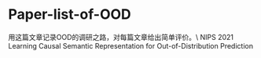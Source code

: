 # Paper-list-of-OOD
用这篇文章记录OOD的调研之路，对每篇文章给出简单评价。\\
NIPS 2021 Learning Causal Semantic Representation for Out-of-Distribution Prediction
